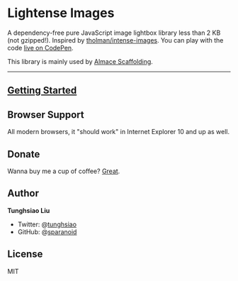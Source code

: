 # Lightense Images

A dependency-free pure JavaScript image lightbox library less than 2 KB (not gzipped!). Inspired by [tholman/intense-images](https://github.com/tholman/intense-images). You can play with the code [live on CodePen](http://codepen.io/tholman/pen/mlDiK).

This library is mainly used by [Almace Scaffolding](https://github.com/sparanoid/almace-scaffolding).

-----

## [Getting Started](http://sparanoid.com/work/lightense-images/)

## Browser Support

All modern browsers, it "should work" in Internet Explorer 10 and up as well.

## Donate

Wanna buy me a cup of coffee? [Great](http://sparanoid.com/donate/).

## Author

**Tunghsiao Liu**

- Twitter: @[tunghsiao](http://twitter.com/tunghsiao)
- GitHub: @[sparanoid](http://github.com/sparanoid)

## License

MIT
